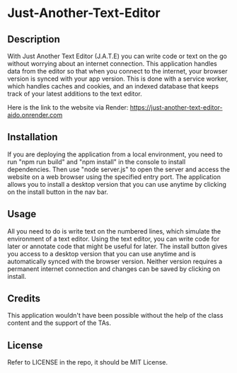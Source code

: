 # Just-Another-Text-Editor

## Description

With Just Another Text Editor (J.A.T.E) you can write code or text on the go without worrying about an internet connection. This application handles data from the editor so that when you connect to the internet, your browser version is synced with your app version. This is done with a service worker, which handles caches and cookies, and an indexed database that keeps track of your latest additions to the text editor.
   
 Here is the link to the website via Render: https://just-another-text-editor-aido.onrender.com
 
## Installation

If you are deploying the application from a local environment, you need to run "npm run build" and "npm install" in the console to install dependencies. Then use "node server.js" to open the server and access the website on a web browser using the specified entry port. The application allows you to install a desktop version that you can use anytime by clicking on the install button in the nav bar.

## Usage

All you need to do is write text on the numbered lines, which simulate the environment of a text editor. Using the text editor, you can write code for later or annotate code that might be useful for later. The install button gives you access to a desktop version that you can use anytime and is automatically synced with the browser version. Neither version requires a permanent internet connection and changes can be saved by clicking on install.

## Credits

This application wouldn't have been possible without the help of the class content and the support of the TAs.

## License

Refer to LICENSE in the repo, it should be MIT License.
